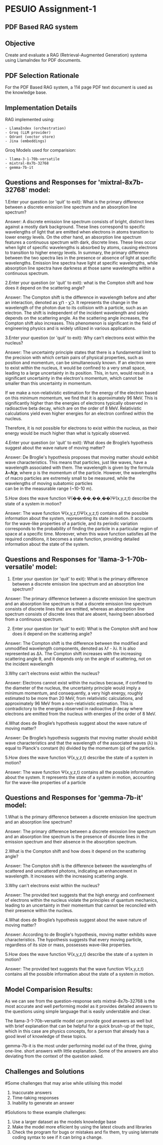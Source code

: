 # PESUIO Assignment-1
## PDF Based RAG system
## Objective

Create and evaluate a RAG (Retrieval-Augmented Generation) systema using LlamaIndex for PDF documents.

## PDF Selection Rationale
For the PDF Based RAG system, a 114 page PDF text document is used as the knowledge base.

## Implementation Details 
RAG implemented using:    
    
    - LlamaIndex (orchestration)
    - Groq (LLM provider)
    - Qdrant (vector store)
    - Jina (embeddings)


Groq Models used for comparision: 
    
    - llama-3-1-70b-versatile 
    - mixtral-8x7b-32768
    - gemma-7b-it 

## Questions and Responses for 'mixtral-8x7b-32768' model:

1.Enter your question (or 'quit' to exit): What is the primary difference between a discrete emission line spectrum and an absorption line spectrum?

Answer: A discrete emission line spectrum consists of bright, distinct lines against a mostly dark background. These lines correspond to specific wavelengths of light that are emitted when electrons in atoms transition to lower energy levels. On the other hand, an absorption line spectrum features a continuous spectrum with dark, discrete lines. These lines occur when light of specific wavelengths is absorbed by atoms, causing electrons to transition to higher energy levels. In summary, the primary difference between the two spectra lies in the presence or absence of light at specific wavelengths. Emission line spectra have light at specific wavelengths, while absorption line spectra have darkness at those same wavelengths within a continuous spectrum.


2.Enter your question (or 'quit' to exit): what is the Compton shift and how does it depend on the scattering angle?

Answer: The Compton shift is the difference in wavelength before and after an interaction, denoted as χᑎ - χᑐ. It represents the change in the wavelength of the photon due to its collision with a particle, such as an electron. The shift is independent of the incident wavelength and solely depends on the scattering angle. As the scattering angle increases, the Compton shift also increases. This phenomenon is significant in the field of engineering physics and is widely utilized in various applications.


3.Enter your question (or 'quit' to exit): Why can't electrons exist within the nucleus?

Answer: The uncertainty principle states that there is a fundamental limit to the precision with which certain pairs of physical properties, such as position and momentum, can be simultaneously known. If an electron were to exist within the nucleus, it would be confined to a very small space, leading to a large uncertainty in its position. This, in turn, would result in a significant uncertainty in the electron's momentum, which cannot be smaller than this uncertainty in momentum.

If we make a non-relativistic estimation for the energy of the electron based on this minimum momentum, we find that it is approximately 96 MeV. This is significantly higher than the energies of electrons typically observed in radioactive beta decay, which are on the order of 8 MeV. Relativistic calculations yield even higher energies for an electron confined within the nucleus.

Therefore, it is not possible for electrons to exist within the nucleus, as their energy would be much higher than what is typically observed.


4.Enter your question (or 'quit' to exit): What does de Broglie’s hypothesis suggest about the wave nature of moving matter?

Answer: De Broglie's hypothesis proposes that moving matter should exhibit wave characteristics. This means that particles, just like waves, have a wavelength associated with them. The wavelength is given by the formula 𝝀=𝒉/𝒑, where p is the momentum of the particle. However, the wavelengths of macro particles are extremely small to be measured, while the wavelengths of moving subatomic particles   
 can be in the measurable range (~10-10 m).

 5.How does the wave function Ψ(��,��,��,��)Ψ(x,y,z,t) describe the state of a system in motion?

Answer: The wave function Ψ(x,y,z,t)Ψ(x,y,z,t) contains all the possible information about the system, representing its state in motion. It accounts for the wave-like properties of a particle, and its periodic variation corresponds to the probability of finding the particle in a particular region of space at a specific time. Moreover, when this wave function satisfies all the required conditions, it becomes a state function, providing detailed information about the state of the system.



## Questions and Responses for 'llama-3-1-70b-versatile' model:

1. Enter your question (or 'quit' to exit): What is the primary difference between a discrete emission line spectrum and an absorption line spectrum?

Answer: The primary difference between a discrete emission line spectrum and an absorption line spectrum is that a discrete emission line spectrum consists of discrete lines that are emitted, whereas an absorption line spectrum consists of discrete lines that are absent, having been absorbed from a continuous spectrum.

2. Enter your question (or 'quit' to exit):  What is the Compton shift and how does it depend on the scattering angle?

Answer: The Compton shift is the difference between the modified and unmodified wavelength components, denoted as λf - λi. It is also represented as Δλ. The Compton shift increases with the increasing scattering angle θ, and it depends only on the angle of scattering, not on the incident wavelength

3.Why can't electrons exist within the nucleus?

Answer: Electrons cannot exist within the nucleus because, if confined to the diameter of the nucleus, the uncertainty principle would imply a minimum momentum, and consequently, a very high energy, roughly estimated to be more than 20 MeV, from relativistic calculations, and approximately 96 MeV from a non-relativistic estimation. This is contradictory to the energies observed in radioactive β decay where electrons are emitted from the nucleus with energies of the order of 8 MeV.

4.What does de Broglie’s hypothesis suggest about the wave nature of moving matter?

Answer: De Broglie’s hypothesis suggests that moving matter should exhibit wave characteristics and that the wavelength of the associated waves (λ) is equal to Planck's constant (h) divided by the momentum (p) of the particle.

5.How does the wave function Ψ(x,y,z,t) describe the state of a system in motion?               

Answer: The wave function Ψ(x,y,z,t) contains all the possible information about the system. It represents the state of a system in motion, accounting for the wave-like properties of a particle

## Questions and Responses for 'gemma-7b-it' model:

1.What is the primary difference between a discrete emission line spectrum and an absorption line spectrum?

Answer: The primary difference between a discrete emission line spectrum and an absorption line spectrum is the presence of discrete lines in the emission spectrum and their absence in the absorption spectrum.

2.What is the Compton shift and how does it depend on the scattering angle?

Answer: The Compton shift is the difference between the wavelengths of scattered and unscattered photons, indicating an enhancement in wavelength. It increases with the increasing scattering angle.

3.Why can't electrons exist within the nucleus?

Answer: The provided text suggests that the high energy and confinement of electrons within the nucleus violate the principles of quantum mechanics, leading to an uncertainty in their momentum that cannot be reconciled with their presence within the nucleus.

4.What does de Broglie’s hypothesis suggest about the wave nature of moving matter?

Answer: According to de Broglie's hypothesis, moving matter exhibits wave characteristics. The hypothesis suggests that every moving particle, regardless of its size or mass, possesses wave-like properties.

5.How does the wave function Ψ(x,y,z,t) describe the state of a system in motion?

Answer: The provided text suggests that the wave function Ψ(x,y,z,t) contains all the possible information about the state of a system in motion.


## Model Comparision Results:

 As we can see from the question-response sets mixtral-8x7b-32768 is the most accurate and well performing model as it provides detailed answers to the questions using simple language that is easily understable and clear. 

 The llama-3-1-70b-versatile model can provide good answers as well but with brief explanation that can be helpful for a quick brush-up of the topic, which in this case are physics concepts, for a person that already has a good level of knowledge of these topics.

 gemma-7b-it is the most under performing model out of the three, giving one-line. short answers with little explanation. Some of the answers are also deviating from the context of the question asked.

 ## Challenges and Solutions 

#Some challenges that may arise while utilising this model

1. Inaccurate answers 
2. Time-taking responses
3. Inability to generate an answer

#Solutions to these example challenges: 

1. Use a larger dataset as the models knowledge base
2. Make the model more efiicient by using the latest clouds and libraries
3. Check the program for bugs or mistakes and fix them, try using laternate coding syntax to see if it can bring a change. 
